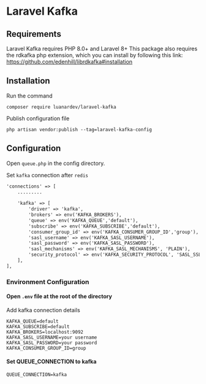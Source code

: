 # Laravel Kafka

## Requirements
Laravel Kafka requires PHP 8.0+ and Laravel 8+
This package also requires the rdkafka php extension, which you can install by following this link: https://github.com/edenhill/librdkafka#installation

## Installation

Run the command

```console
composer require luanardev/laravel-kafka
```

Publish configuration file

```console
php artisan vendor:publish --tag=laravel-kafka-config
```

## Configuration

Open `queue.php` in the config directory.

Set `kafka` connection after `redis`

```html
'connections' => [
	.........
	
	'kafka' => [
		'driver' => 'kafka',
		'brokers' => env('KAFKA_BROKERS'),
		'queue' => env('KAFKA_QUEUE','default'),
		'subscribe' => env('KAFKA_SUBSCRIBE','default'),
		'consumer_group_id' => env('KAFKA_CONSUMER_GROUP_ID','group'),
		'sasl_username' => env('KAFKA_SASL_USERNAME'),
		'sasl_password' => env('KAFKA_SASL_PASSWORD'),
		'sasl_mechanisms' => env('KAFKA_SASL_MECHANISMS', 'PLAIN'),
		'security_protocol' => env('KAFKA_SECURITY_PROTOCOL', 'SASL_SSL'),
	],
],
```
### Environment Configuration

#### Open `.env` file at the root of the directory

Add kafka connection details
````
KAFKA_QUEUE=default
KAFKA_SUBSCRIBE=default
KAFKA_BROKERS=localhost:9092
KAFKA_SASL_USERNAME=your username
KAFKA_SASL_PASSWORD=your password
KAFKA_CONSUMER_GROUP_ID=group
````
#### Set QUEUE_CONNECTION to kafka

````
QUEUE_CONNECTION=kafka
````
